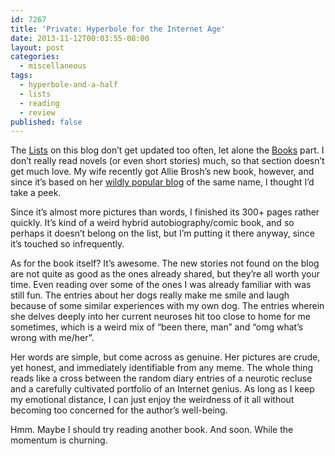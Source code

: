 ```yaml
---
id: 7267
title: 'Private: Hyperbole for the Internet Age'
date: 2013-11-12T00:03:55-08:00
layout: post
categories:
  - miscellaneous
tags:
  - hyperbole-and-a-half
  - lists
  - reading
  - review
published: false
---
```

The [Lists](http://blog.nebyoolae.com/lists/) on this blog don&#8217;t get updated too often, let alone the [Books](http://blog.nebyoolae.com/lists/#books) part. I don&#8217;t really read novels (or even short stories) much, so that section doesn&#8217;t get much love. My wife recently got Allie Brosh&#8217;s new book, however, and since it&#8217;s based on her [wildly popular blog](http://hyperboleandahalf.blogspot.com/) of the same name, I thought I&#8217;d take a peek.

Since it&#8217;s almost more pictures than words, I finished its 300+ pages rather quickly. It&#8217;s kind of a weird hybrid autobiography/comic book, and so perhaps it doesn&#8217;t belong on the list, but I&#8217;m putting it there anyway, since it&#8217;s touched so infrequently.

As for the book itself? It&#8217;s awesome. The new stories not found on the blog are not quite as good as the ones already shared, but they&#8217;re all worth your time. Even reading over some of the ones I was already familiar with was still fun. The entries about her dogs really make me smile and laugh because of some similar experiences with my own dog. The entries wherein she delves deeply into her current neuroses hit too close to home for me sometimes, which is a weird mix of &#8220;been there, man&#8221; and &#8220;omg what&#8217;s wrong with me/her&#8221;.

Her words are simple, but come across as genuine. Her pictures are crude, yet honest, and immediately identifiable from any meme. The whole thing reads like a cross between the random diary entries of a neurotic recluse and a carefully cultivated portfolio of an Internet genius. As long as I keep my emotional distance, I can just enjoy the weirdness of it all without becoming too concerned for the author&#8217;s well-being.

Hmm. Maybe I should try reading another book. And soon. While the momentum is churning.
